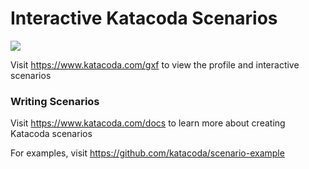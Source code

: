 # Interactive Katacoda Scenarios

[![](http://shields.katacoda.com/katacoda/gxf/count.svg)](https://www.katacoda.com/gxf "Get your profile on Katacoda.com")

Visit https://www.katacoda.com/gxf to view the profile and interactive scenarios

### Writing Scenarios
Visit https://www.katacoda.com/docs to learn more about creating Katacoda scenarios

For examples, visit https://github.com/katacoda/scenario-example
